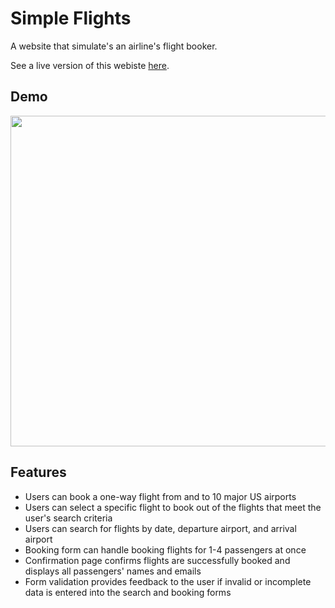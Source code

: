 # Simple Flights

A website that simulate's an airline's flight booker.

See a live version of this webiste [here](http://www.simple-flights.com/).

## Demo

<img src='https://gfycat.com/ifr/FairBackGardensnake' frameborder='0' scrolling='no' allowfullscreen width='640' height='529'></img>

## Features

* Users can book a one-way flight from and to 10 major US airports
* Users can select a specific flight to book out of the flights that meet the user's search criteria
* Users can search for flights by date, departure airport, and arrival airport
* Booking form can handle booking flights for 1-4 passengers at once
* Confirmation page confirms flights are successfully booked and displays all passengers' names and emails
* Form validation provides feedback to the user if invalid or incomplete data is entered into the search and booking forms